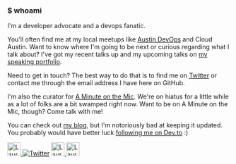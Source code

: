### $ whoami

I'm a developer advocate and a devops fanatic. 

You'll often find me at my local meetups like [Austin DevOps](https://github.com/Austin-Devops) and Cloud Austin. Want to know where I'm going to be next or curious regarding what I talk about? I've got my recent talks up and my upcoming talks on [my speaking portfolio](https://speaking.nimbinatus.com).

Need to get in touch? The best way to do that is to find me on [Twitter](https://twitter.com/nimbinatus) or contact me through the email address I have here on GitHub.

I'm also the curator for [A Minute on the Mic](https://aminuteonthemic.com/). We're on hiatus for a little while as a lot of folks are a bit swamped right now. Want to be on A Minute on the Mic, though? Come talk with me!

You can check out [my blog](https://nimbinatus.com), but I'm notoriously bad at keeping it updated. You probably would have better luck [following me on Dev.to](https://dev.to/nimbinatus) :)

<div>
  <a href="https://dev.to/nimbinatus">
    <img src="https://d2fltix0v2e0sb.cloudfront.net/dev-badge.svg" alt="Laura Santamaria's DEV Profile" height="30"/>
  </a>
  <a href="https://twitter.com/nimbinatus"><img src="https://img.shields.io/twitter/follow/nimbinatus?label=Follow&style=for-the-badge&logo=twitter&color=informational" alt="Twitter"></a>
  <a href="https://nimbinatus.com">
    <img src="https://nimbinatus.com/static/avatar.png" alt="Laura's blog" height="30"/>
  </a>
  <a href="https://speaking.nimbinatus.com">
    <img src="https://on.notist.cloud/assets/svg/notist.svg" alt="Laura's Notist Profile" height="30"/>
  </a>
</div>

<!--
**nimbinatus/nimbinatus** is a ✨ _special_ ✨ repository because its `README.md` (this file) appears on your GitHub profile.

Here are some ideas to get you started:

- 🔭 I’m currently working on ...
- 🌱 I’m currently learning ...
- 👯 I’m looking to collaborate on ...
- 🤔 I’m looking for help with ...
- 💬 Ask me about ...
- 📫 How to reach me: ...
- 😄 Pronouns: ...
- ⚡ Fun fact: ...
-->
